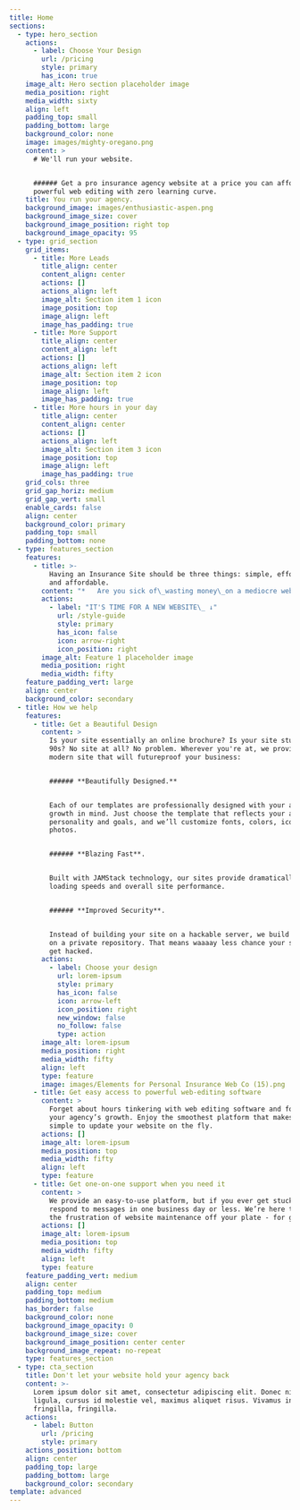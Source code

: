 ```yaml
---
title: Home
sections:
  - type: hero_section
    actions:
      - label: Choose Your Design
        url: /pricing
        style: primary
        has_icon: true
    image_alt: Hero section placeholder image
    media_position: right
    media_width: sixty
    align: left
    padding_top: small
    padding_bottom: large
    background_color: none
    image: images/mighty-oregano.png
    content: >
      # We'll run your website.


      ###### Get a pro insurance agency website at a price you can afford, and
      powerful web editing with zero learning curve.
    title: You run your agency.
    background_image: images/enthusiastic-aspen.png
    background_image_size: cover
    background_image_position: right top
    background_image_opacity: 95
  - type: grid_section
    grid_items:
      - title: More Leads
        title_align: center
        content_align: center
        actions: []
        actions_align: left
        image_alt: Section item 1 icon
        image_position: top
        image_align: left
        image_has_padding: true
      - title: More Support
        title_align: center
        content_align: left
        actions: []
        actions_align: left
        image_alt: Section item 2 icon
        image_position: top
        image_align: left
        image_has_padding: true
      - title: More hours in your day
        title_align: center
        content_align: center
        actions: []
        actions_align: left
        image_alt: Section item 3 icon
        image_position: top
        image_align: left
        image_has_padding: true
    grid_cols: three
    grid_gap_horiz: medium
    grid_gap_vert: small
    enable_cards: false
    align: center
    background_color: primary
    padding_top: small
    padding_bottom: none
  - type: features_section
    features:
      - title: >-
          Having an Insurance Site should be three things: simple, effortless,
          and affordable.
        content: "*   Are you sick of\_wasting money\_on a mediocre website that's just getting in the way of building client relationships?\n\n*   Are you\_losing sleep\_and stressing your family b/c you're\_losing time maintaining an unimpressive and slow agency site?\n\n*   Are you starting an agency, but discouraged by the\_massive price tags\_for custom websites?\n\n###### If you answered yes to any of these questions...\n"
        actions:
          - label: "IT'S TIME FOR A NEW WEBSITE\_ ↓"
            url: /style-guide
            style: primary
            has_icon: false
            icon: arrow-right
            icon_position: right
        image_alt: Feature 1 placeholder image
        media_position: right
        media_width: fifty
    feature_padding_vert: large
    align: center
    background_color: secondary
  - title: How we help
    features:
      - title: Get a Beautiful Design
        content: >
          Is your site essentially an online brochure? Is your site stuck in the
          90s? No site at all? No problem. Wherever you're at, we provide a
          modern site that will futureproof your business:


          ###### **Beautifully Designed.**


          Each of our templates are professionally designed with your agency’s
          growth in mind. Just choose the template that reflects your agency’s
          personality and goals, and we’ll customize fonts, colors, icons, and
          photos.


          ###### **Blazing Fast**. 


          Built with JAMStack technology, our sites provide dramatically improve
          loading speeds and overall site performance.


          ###### **Improved Security**. 


          Instead of building your site on a hackable server, we build your code
          on a private repository. That means waaaay less chance your site will
          get hacked.
        actions:
          - label: Choose your design
            url: lorem-ipsum
            style: primary
            has_icon: false
            icon: arrow-left
            icon_position: right
            new_window: false
            no_follow: false
            type: action
        image_alt: lorem-ipsum
        media_position: right
        media_width: fifty
        align: left
        type: feature
        image: images/Elements for Personal Insurance Web Co (15).png
      - title: Get easy access to powerful web-editing software
        content: >
          Forget about hours tinkering with web editing software and focus on
          your agency’s growth. Enjoy the smoothest platform that makes it super
          simple to update your website on the fly. 
        actions: []
        image_alt: lorem-ipsum
        media_position: top
        media_width: fifty
        align: left
        type: feature
      - title: Get one-on-one support when you need it
        content: >
          We provide an easy-to-use platform, but if you ever get stuck, we’ll
          respond to messages in one business day or less. We’re here to take
          the frustration of website maintenance off your plate - for good.
        actions: []
        image_alt: lorem-ipsum
        media_position: top
        media_width: fifty
        align: left
        type: feature
    feature_padding_vert: medium
    align: center
    padding_top: medium
    padding_bottom: medium
    has_border: false
    background_color: none
    background_image_opacity: 0
    background_image_size: cover
    background_image_position: center center
    background_image_repeat: no-repeat
    type: features_section
  - type: cta_section
    title: Don't let your website hold your agency back
    content: >-
      Lorem ipsum dolor sit amet, consectetur adipiscing elit. Donec nisl
      ligula, cursus id molestie vel, maximus aliquet risus. Vivamus in nibh
      fringilla, fringilla.
    actions:
      - label: Button
        url: /pricing
        style: primary
    actions_position: bottom
    align: center
    padding_top: large
    padding_bottom: large
    background_color: secondary
template: advanced
---
```

